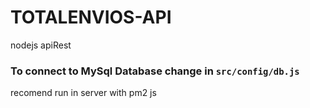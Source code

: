 # TOTALENVIOS-API
nodejs apiRest

### To connect to MySql Database change in `src/config/db.js`

recomend run in server with pm2 js

